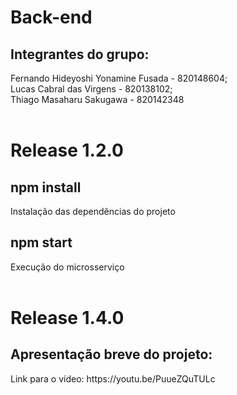 <h1>Back-end</h1>

<h2>Integrantes do grupo:</h2>
Fernando Hideyoshi Yonamine Fusada - 820148604; <br />
Lucas Cabral das Virgens - 820138102; <br />
Thiago Masaharu Sakugawa - 820142348
<br />
<br />
<h1>Release 1.2.0</h1>
<h2>npm install</h2>
Instalação das dependências do projeto

<h2>npm start</h2>
Execução do microsserviço
<br />
<br />
<h1>Release 1.4.0</h1>
<h2>Apresentação breve do projeto:</h2>
Link para o vídeo: https://youtu.be/PuueZQuTULc
